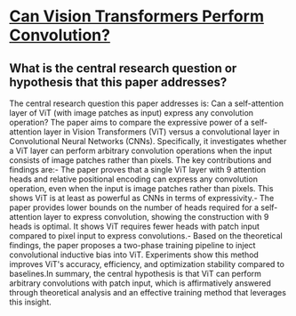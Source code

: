 # [Can Vision Transformers Perform Convolution?](https://arxiv.org/abs/2111.01353)

## What is the central research question or hypothesis that this paper addresses?

The central research question this paper addresses is: Can a self-attention layer of ViT (with image patches as input) express any convolution operation? The paper aims to compare the expressive power of a self-attention layer in Vision Transformers (ViT) versus a convolutional layer in Convolutional Neural Networks (CNNs). Specifically, it investigates whether a ViT layer can perform arbitrary convolution operations when the input consists of image patches rather than pixels. The key contributions and findings are:- The paper proves that a single ViT layer with 9 attention heads and relative positional encoding can express any convolution operation, even when the input is image patches rather than pixels. This shows ViT is at least as powerful as CNNs in terms of expressivity.- The paper provides lower bounds on the number of heads required for a self-attention layer to express convolution, showing the construction with 9 heads is optimal. It shows ViT requires fewer heads with patch input compared to pixel input to express convolutions.- Based on the theoretical findings, the paper proposes a two-phase training pipeline to inject convolutional inductive bias into ViT. Experiments show this method improves ViT's accuracy, efficiency, and optimization stability compared to baselines.In summary, the central hypothesis is that ViT can perform arbitrary convolutions with patch input, which is affirmatively answered through theoretical analysis and an effective training method that leverages this insight.

